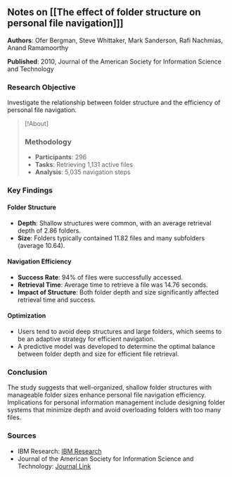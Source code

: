 ## Notes on [[The effect of folder structure on personal file navigation]]]

**Authors**: Ofer Bergman, Steve Whittaker, Mark Sanderson, Rafi Nachmias, Anand Ramamoorthy

**Published**: 2010, Journal of the American Society for Information Science and Technology

### Research Objective
Investigate the relationship between folder structure and the efficiency of personal file navigation.

>[!About]
>### Methodology
> - **Participants**: 296
> - **Tasks**: Retrieving 1,131 active files
> - **Analysis**: 5,035 navigation steps

### Key Findings

#### Folder Structure
- **Depth**: Shallow structures were common, with an average retrieval depth of 2.86 folders.
- **Size**: Folders typically contained 11.82 files and many subfolders (average 10.64).

#### Navigation Efficiency
- **Success Rate**: 94% of files were successfully accessed.
- **Retrieval Time**: Average time to retrieve a file was 14.76 seconds.
- **Impact of Structure**: Both folder depth and size significantly affected retrieval time and success.

#### Optimization
- Users tend to avoid deep structures and large folders, which seems to be an adaptive strategy for efficient navigation.
- A predictive model was developed to determine the optimal balance between folder depth and size for efficient file retrieval.

### Conclusion

The study suggests that well-organized, shallow folder structures with manageable folder sizes enhance personal file navigation efficiency. Implications for personal information management include designing folder systems that minimize depth and avoid overloading folders with too many files.

### Sources
- IBM Research: [IBM Research](https://research.ibm.com)
- Journal of the American Society for Information Science and Technology: [Journal Link](https://doi.org/10.1002/asi.21415)